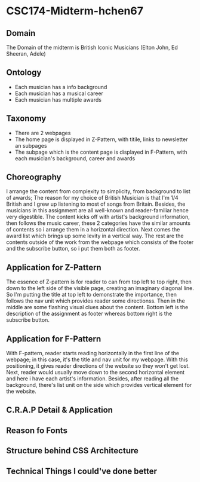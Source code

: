 # CSC174-Midterm-hchen67

## Domain
The Domain of the midterm is British Iconic Musicians (Elton John, Ed Sheeran, Adele)

## Ontology
- Each musician has a info background
- Each musician has a musical career
- Each musician has multiple awards

## Taxonomy
- There are 2 webpages
- The home page is displayed in Z-Pattern, with titile, links to newsletter an subpages
- The subpage which is the content page is displayed in F-Pattern, with each musician's background, career and awards

## Choreography
I arrange the content from complexity to simplicity, from background to list of awards; The reason for my choice of British Musician is that I'm 1/4 British and I grew up listening to most of songs from Britain. Besides, the musicians in this assignment are all well-known and reader-familiar hence very digestible. The content kicks off with artist's background information, then follows the music career, these 2 categories have the similar amounts of contents so i arrange them in a horizontal direction. Next comes the award list which brings up some levity in a vertical way. The rest are the contents outside of the work from the webpage which consists of the footer and the subscribe button, so i put them both as footer.

## Application for Z-Pattern
The essence of Z-pattern is for reader to can from top left to top right, then down to the left side of the visible page, creating an imaginary diagonal line. So I'm putting the title at top left to demonstrate the importance, then follows the nav unit which provides reader some directionss. Then in the middle are some flashing visual clues about the content. Bottom left is the description of the assignment as footer whereas bottom right is the subscribe button.

## Application for F-Pattern
With F-pattern, reader starts reading horizontally in the first line of the webpage; in this case, it's the title and nav unit for my webpage. With this positioning, it gives reader directions of the website so they won't get lost. Next, reader would usually move down to the second horizontal element and here i have each artist's information. Besides, after reading all the background, there's list unit on the side which provides vertical element for the website.

## C.R.A.P Detail & Application


## Reason fo Fonts


## Structure behind CSS Architecture


## Technical Things I could've done better

